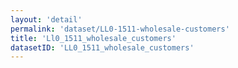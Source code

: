 ```yaml
---
layout: 'detail'
permalink: 'dataset/LL0-1511-wholesale-customers'
title: 'Ll0_1511_wholesale_customers'
datasetID: 'LL0_1511_wholesale_customers'
---
```


